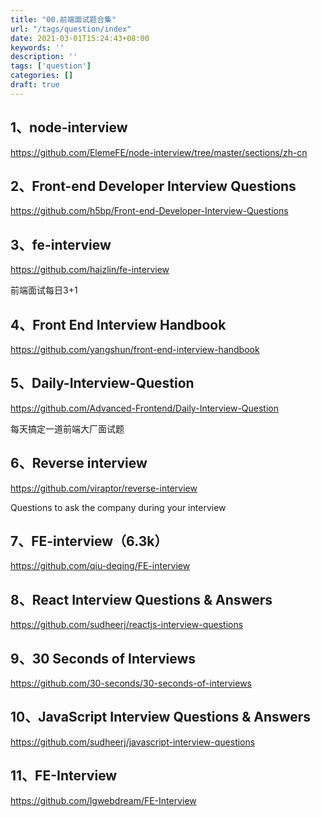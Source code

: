 ```yaml
---
title: "00.前端面试题合集"
url: "/tags/question/index"
date: 2021-03-01T15:24:43+08:00
keywords: ''
description: ''
tags: ['question']
categories: []
draft: true
---
```


## 1、node-interview   

https://github.com/ElemeFE/node-interview/tree/master/sections/zh-cn 

## 2、Front-end Developer Interview Questions

https://github.com/h5bp/Front-end-Developer-Interview-Questions


## 3、fe-interview

https://github.com/haizlin/fe-interview

前端面试每日3+1

## 4、Front End Interview Handbook

https://github.com/yangshun/front-end-interview-handbook

## 5、Daily-Interview-Question

https://github.com/Advanced-Frontend/Daily-Interview-Question

每天搞定一道前端大厂面试题

## 6、Reverse interview

https://github.com/viraptor/reverse-interview

Questions to ask the company during your interview

## 7、FE-interview（6.3k）

https://github.com/qiu-deqing/FE-interview

## 8、React Interview Questions & Answers

https://github.com/sudheerj/reactjs-interview-questions

## 9、30 Seconds of Interviews

https://github.com/30-seconds/30-seconds-of-interviews

## 10、JavaScript Interview Questions & Answers

https://github.com/sudheerj/javascript-interview-questions

## 11、FE-Interview

https://github.com/lgwebdream/FE-Interview